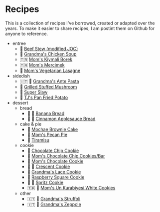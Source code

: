 # Recipes

This is a collection of recipes I've borrowed, created or adapted over the years. To make it easier to share recipes, I am postint them on Github for anyone to reference.


* entree
    * :cow2: [Beef Stew (modified JOC)](recipes/beef_stew.md)
    * :chicken: [Grandma's Chicken Soup](recipes/chicken_soup.md)
    * :tr: [Mom's Kiymali Borek](recipes/kiymali_borek.md)
    * :tr: [Mom's Mercimek](recipes/mercimek.md)
    * :shallow_pan_of_food: [Mom's Vegetarian Lasagne](recipes/vegetarian_lasagna.md)
* sidedish
    * :it: :green_salad: [Grandma's Ante Pasta](recipes/ante_pasta.md)
    * :mushroom: [Grilled Stuffed Mushroom](recipes/grilled_stuffed_mushroom.md)
    * :green_salad: [Super Slaw](recipes/super_slaw.md)
    * :potato: [TJ's Pan Fried Potato](recipes/pan_friend_potatoes.md)
* dessert
    * bread
        * :banana: :bread: [Banana Bread](recipes/banana_bread.md)
        * :apple: :bread: [Cinnamon Applesauce Bread](recipes/cinnamon_applesauce_bread.md)
    * cake & pie
        * :cake: [Mochae Brownie Cake](recipes/mocha_brownie_cake.md)
        * :pie: [Mom's Pecan Pie](recipes/peacn_pie.md)
        * :custard: [Tiramisu](recipes/tiramisu.md)
    * cookie
        * :cookie: [Chocolate Chip Cookie](recipes/chocolate_chip_cookie.md)
        * :cookie: [Mom's Chocolate Chip Cookies/Bar](recipes/chocolate_chip_cookie_bar.md)
        * :cookie: [Mom's Chocolate Cookie](recipes/chocolate_cookie.md)
        * :christmas_tree: :cookie: [Crescent Cookie](recipes/crescent_cookie.md)
        * :cookie: [Grandma's Lace Cookie](recipes/lace_cookie.md)
        * :cookie: [Raspberry Square Cookie](recipes/raspberry_square_cookie.md)
        * :christmas_tree: :cookie: [Spritz Cookie](recipes/spritz_cookie.md)
        * :tr: :cookie: [Mom's Un Kurabiyesi White Cookies](recipes/un_kurabiyesi_white_cookie.md)
    * other
        * :it: :honey_pot: [Grandma's Struffoli](recipes/struffoli.md)
        * :it: :doughnut: [Grandma's Zeppole](recipes/zeppole.md)
